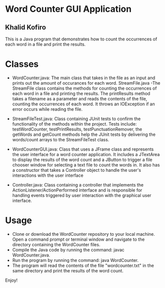  # Word Counter GUI Application
 ## Khalid Kofiro

 This is a Java program that demonstrates how to count the occurrences of each word in a file and print the results.

# Classes
 * WordCounter.java: The main class that takes in the file as an input and prints out the amount of occurances for each word.
 StreamFile.java -The StreamFile class contains the methods for counting the occurrences of each word in a file and printing the results. The printResults method takes a filename as a parameter and reads the contents of the file, counting the occurrences of each word. It throws an IOException if an error occurs while reading the file.

 * StreamFileTest.java:  Class containing JUnit tests to confirm the functionality of the methods within the project. Tests include: testWordCounter, testPrintResults, testPunctuationRemover, the getWords and getCount methods help the JUnit tests by delivering the words/count arrays to the StreamFileTest class.


 * WordCounterGUI.java: Class that uses a JFrame class and represents the user interface for a word counter application. It includes a JTextArea to display the results of the word count and a JButton to trigger a file chooser window for selecting a text file to count the words in. It also has a constructor that takes a Controller object to handle the user's interactions with the user interface

 * Controller.java: Class containing a controller that implements the ActionListener/ActionPerformed interface and is responsible for handling events triggered by user interaction with the graphical user interface. 

# Usage

 * Clone or download the WordCounter repository to your local machine.
 Open a command prompt or terminal window and navigate to the directory containing the WordCounter files.
 * Compile the Java code by running the command: javac WordCounter.java.
 * Run the program by running the command: java WordCounter.
 * The program will read the contents of the file "wordcounter.txt" in the same directory and print the results of the word count.

 Enjoy!